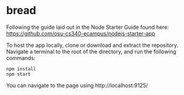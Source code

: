 # bread

Following the guide laid out in the Node Starter Guide found here:
https://github.com/osu-cs340-ecampus/nodejs-starter-app

To host the app locally, clone or download and extract the repository.
Navigate a terminal to the root of the directory, and run the following commands:

```
npm install
npm start
```

You can navigate to the page using http://localhost:9125/

